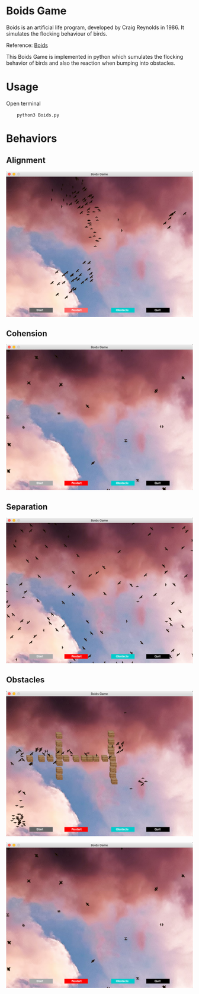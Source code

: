# Boids Game

Boids is an artificial life program, developed by Craig Reynolds in 1986. 
It simulates the flocking behaviour of birds.

Reference:  [Boids](https://en.wikipedia.org/wiki/Boids)

This Boids Game is implemented in python which sumulates the flocking behavior of birds and also the reaction when bumping into obstacles.

# Usage

Open terminal

        python3 Boids.py
        
# Behaviors

## Alignment

![alt text](https://github.com/MarttiWu/boids-game/blob/master/results/alignment.png)

## Cohension

![alt text](https://github.com/MarttiWu/boids-game/blob/master/results/cohension.png)

## Separation

![alt text](https://github.com/MarttiWu/boids-game/blob/master/results/separation.png)

## Obstacles

![alt text](https://github.com/MarttiWu/boids-game/blob/master/results/obstacle.png)

![alt text](results/cohension.png)

